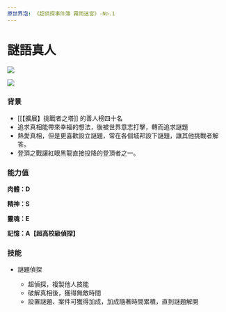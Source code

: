 ```yaml
---
原世界泡: 《超偵探事件簿 霧雨迷宮》-No.1
---
```

# 謎語真人

[![](https://i.pinimg.com/564x/6a/c5/d6/6ac5d6c39c23d1b52893df2651e89f36.jpg)](https://i.pinimg.com/564x/6a/c5/d6/6ac5d6c39c23d1b52893df2651e89f36.jpg)

[![](https://i.pinimg.com/564x/c9/20/e0/c920e0557045c78844af3760d3563b3e.jpg)](https://i.pinimg.com/564x/c9/20/e0/c920e0557045c78844af3760d3563b3e.jpg)

### 背景

- [[【擴展】挑戰者之塔]] 的善人榜四十名
- 追求真相能帶來幸福的想法，後被世界意志打擊，轉而追求謎題
- 熱愛真相，但是更喜歡設立謎題，常在各個城邦設下謎題，讓其他挑戰者解答。
- 登頂之戰讓紅眼黑龍直接投降的登頂者之一。

### 能力值

**肉體：D**

**精神：S**

**靈魂：E**

**記憶：A【超高校級偵探】**

### 技能

- 謎題偵探
    
    - 超偵探，複製他人技能
    - 破解真相後，獲得無敵時間
    - 設置謎題、案件可獲得加成，加成隨著時間累積，直到謎題解開